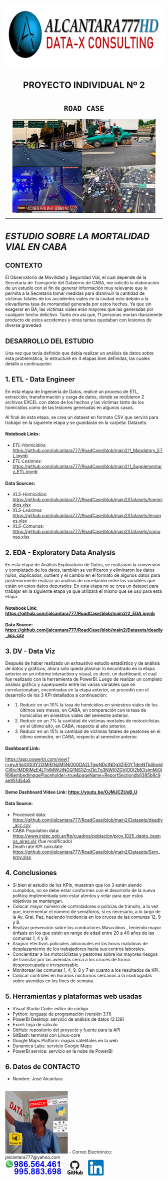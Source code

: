 <div>
<p align=center><img src="images/logo_a777HD.png" height=200><p>

# <h1 align=center> **PROYECTO INDIVIDUAL Nº 2** </h1>

# <h1 align=center>**`ROAD CASE`**</h1>
</div>
<p align="center">
<img src="images/PazAv_deaths.png"  height=300>
</p>

<hr>  

# ***ESTUDIO SOBRE LA MORTALIDAD VIAL EN CABA***

## CONTEXTO
El Observatorio de Movilidad y Seguridad Vial, el cual depende de la Secretaría de Transporte del Gobierno de CABA, me solicitó la elaboración de un estudio con el fin de generar información muy relevante que le permita a la Secretaría tomar medidas para disminuir la cantidad de víctimas fatales de los accidentes viales en la ciudad esto debido a la elevadísima tasa de mortandad generada por estos hechos. Ya que sin exagerar en BA, las víctimas viales eran mayores que las generadas por cualquier hecho delictivo. Tanto era así que, 11 personas morían diariamente producto de estos accidentes y otras tantas quedaban con lesiones de diversa gravedad.
## DESARROLLO DEL ESTUDIO

Una vez que tenía definido que debía realizar un análisis de datos sobre esta problemática, lo estructuré en 4 etapas bien definidas, las cuales detallo a continuación:

## 1. ETL - Data Engineer
En esta etapa de Ingeniería de Datos, realicé un proceso de ETL, extracción, transformación y carga de datos, donde se recibieron 2 archivos EXCEL con datos de los hechos y las víctimas tanto de los homicidios como de las lesiones generadas en algunos casos.

Al final de esta etapa, se crea un dataset en formato CSV que servirá para trabajar en la siguiente etapa y se guardarán en la carpeta: Datasets.
#### Notebook Links:
- *ETL-Homicidios:* https://github.com/jalcantara777/RoadCase/blob/main2/1_Mandatory_ETL.ipynb
- *ETL-Lesiones:* https://github.com/jalcantara777/RoadCase/blob/main2/1_Supplementary_ETL.ipynb

#### Data Sources:
- *XLS-Homicidios:* https://github.com/jalcantara777/RoadCase/blob/main2/Datasets/homicidios.xlsx
- *XLS-Lesiones:*   https://github.com/jalcantara777/RoadCase/blob/main2/Datasets/lesiones.xlsx
- *XLS-Comunas:*    https://github.com/jalcantara777/RoadCase/blob/main2/Datasets/comunas.xlsx

## 2. EDA - Exploratory Data Analysis
En esta etapa de Análisis Exploratorio de Datos, se realizaron la conversión y completado de los datos, también se verificaron y eliminaron los datos nulos, duplicados, outliers y el cambio en el formato de algunos datos para posteriormente realizar un análisis de correlación entre las variables que están en estos datos depurados. En esta etapa no se crea un dataset para trabajar en la siguiente etapa ya que utilizará el mismo que se uso para esta etapa.

#### Notebook Link: https://github.com/jalcantara777/RoadCase/blob/main2/2_EDA.ipynb
#### Data Source: https://github.com/jalcantara777/RoadCase/blob/main2/Datasets/deadly_acc.csv

## 3. DV - Data Viz
Después de haber realizado un exhaustivo estudio estadístico y de análisis de datos y gráficos, ahora sólo queda plasmar lo encontrado en la etapa anterior en un informe interactivo y visual, es decir, un dashboard, el cual fue realizado con la herramienta de PowerBI.
Luego de realizar un completo análisis gráfico y superpuesto entre las varias variables que se correlacionaban, encontradas en la etapa anterior, se procedió con el desarrollo de los 3 KPI detallados a continuación:
- 1. Reducir en un 10% la tasa de homicidios en siniestros viales de los últimos seis meses, en CABA, en comparación con la tasa de homicidios en siniestros viales del semestre anterior.
- 2. Reducir en un 7% la cantidad de víctimas mortales de motociclistas en el último año, en CABA, respecto al año anterior.
- 3. Reducir en un 15% la cantidad de víctimas fatales de peatones en el último semestre, en CABA, respecto al semestre anterior.

#### Dashboard Link: 
https://app.powerbi.com/view?r=eyJrIjoiOGI3Y2I2MjEtNzM5Ni00ODA2LTgwNDctNDg3ZjE0YTdmNTk4IiwidCI6Ijc1MDRlMzE4LThlMWUtNGQ1NS1iZmZkLTg3NWI0ZGVlODI2MCIsImMiOjR9&embedImagePlaceholder=true&pageName=ReportSectiondb8385b8c9ae951d54a5

#### Demo Dashboard Video Link: https://youtu.be/OJMJCZUxB_U

#### Data Source: 
- Processed data: https://github.com/jalcantara777/RoadCase/blob/main2/Datasets/deadly_acc.csv
- CABA Population data: https://www.indec.gob.ar/ftp/cuadros/poblacion/proy_1025_depto_buenos_aires.xls (fue modificado)
- Death rate KPI calculate: https://github.com/jalcantara777/RoadCase/blob/main2/Datasets/Sem_proy.xlsx

## 4. Conclusiones
- Si bien el estudio de los KPIs, muestran que los 3 están siendo cumplidos, no se debe estar conformes con el desarrollo de la nueva política implementada sino estar atentos y velar para que estos objetivos se mantengan.
- Colocar mayor número de controladores o policías de tránsito, a la vez que, incrementar el número de semáforos, si es necesario, a lo largo de la Av. Gral. Paz, haciendo incidencia en los cruces de las comunas 12, 9 y 8.
- Realizar prevención sobre los conductores Masculinos , teniendo mayor énfasis en los que estén en rango de edad entre 20 a 40 años de las comunas 1, 4 y 9.
- Asignar efectivos policiales adicionales en las horas matutinas de desplazamiento de los trabajadores hacia sus centros laborales.
- Concientizar a los motociclistas y peatones sobre los mayores riesgos de transitar por las avenidas cerca a los cruces de forma despreocupada e irresponsable.
- Monitorear las comunas 1, 4, 9, 8 y 7 en cuanto a los resultados de KPI.
- Colocar controles en horarios nocturnos cercanos a la madrugadas sobre avenidas en los fines de semana.

## 5. Herramientas y plataformas web usadas
- Visual Studio Code: editor de código
- Python: lenguaje de programación (versión 3.11)
- PowerBI Desktop: servicio de análisis de datos (2.128)
- Excel: hoja de cálculo
- GitHub: repositorio del proyecto y fuente para la API
- GitBash: terminal con Linux-core
- Google Maps Platform: mapas satelitales en la web
- Dynamica Labs: servicio Google Maps
- PowerBI service: servicio en la nube de PowerBI

## 6. Datos de CONTACTO
- Nombre: José Alcántara 
<br>
<img src="images/Avatar_DA.png" alt="Imagen no encontrada" height=200px>
- Correo Electrónico: jalcantara777@yahoo.com
<br>
<img src="images/NumWhatsapp2.jpg" alt="Imagen no encontrada" height=50px>
<a href="https://github.com/jalcantara777/"><img src="images/GitHub_logo.jpg" alt="Imagen no encontrada" style="font-size: 30px;height: 50px;"></a>
<a href="https://www.linkedin.com/in/jalcantara777/"><img src="images/Linkedin_logo.png" alt="Imagen no encontrada" style="font-size: 30px;height: 50px;"></a>
